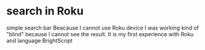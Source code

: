 # search in Roku
simple search bar
Beacause I cannot use Roku device I was working kind of "blind" because I cannot see the result. It is my first experience with Roku and language BrightScript
